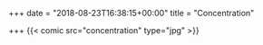 +++
date = "2018-08-23T16:38:15+00:00"
title = "Concentration"

+++
{{< comic src="concentration" type="jpg" >}}